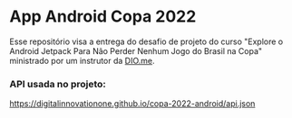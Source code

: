 # App Android Copa 2022

Esse repositório visa a entrega do desafio de projeto do curso "Explore o Android Jetpack Para Não Perder Nenhum Jogo do Brasil na Copa" ministrado por um instrutor da [DIO.me](https://web.dio.me).

### API usada no projeto:
https://digitalinnovationone.github.io/copa-2022-android/api.json
